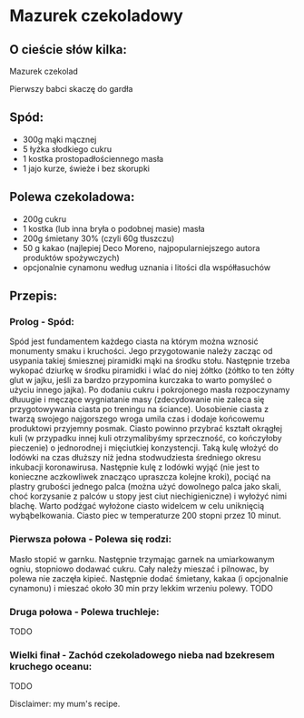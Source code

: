 # Mazurek czekoladowy

## O cieście słów kilka:
Mazurek czekolad

Pierwszy babci skaczę do gardła

## Spód:
- 300g mąki mącznej
- 5 łyżka słodkiego cukru
- 1 kostka prostopadłościennego masła
- 1 jajo kurze, świeże i bez skorupki


## Polewa czekoladowa:
- 200g cukru
- 1 kostka (lub inna bryła o podobnej masie) masła 
- 200g śmietany 30% (czyli 60g tłuszczu)
- 50 g kakao (najlepiej Deco Moreno, najpopularniejszego autora produktów spożywczych)
- opcjonalnie cynamonu według uznania i litości dla współłasuchów

## Przepis:

### Prolog - Spód:

Spód jest fundamentem każdego ciasta na którym można wznosić monumenty smaku i kruchości. 
Jego przygotowanie należy zacząc od usypania takiej śmiesznej piramidki mąki na środku stołu.
Następnie trzeba wykopać dziurkę w środku piramidki i wlać do niej żółtko (żółtko to ten żółty glut w jajku, jeśli za bardzo przypomina kurczaka to warto pomyśleć o użyciu innego jajka).
Po dodaniu cukru i pokrojonego masła rozpoczynamy dłuuugie i męczące wygniatanie masy (zdecydowanie nie zaleca się przygotowywania ciasta po treningu na ściance).
Uosobienie ciasta z twarzą swojego najgorszego wroga  umila czas i dodaje końcowemu produktowi przyjemny posmak.
Ciasto powinno przybrać kształt okrągłej kuli (w przypadku innej kuli otrzymalibyśmy sprzeczność, co kończyłoby pieczenie)
o jednorodnej i mięciutkiej konzystencji. Taką kulę włożyć do lodówki na czas dłuższy niż jedna stodwudziesta średniego okresu inkubacji koronawirusa.
Następnie kulę z lodówki wyjąć (nie jest to konieczne aczkowliwek znacząco upraszcza kolejne kroki), pociąć na plastry grubości 
jednego palca (można użyć dowolnego palca jako skali, choć korzysanie z palców u stopy jest ciut niechigieniczne) i wyłożyć nimi blachę. 
Warto podźgać wyłożone ciasto widelcem w celu uniknięcią wybąbelkowania. Ciasto piec w temperaturze 200 stopni przez  10 minut. 


### Pierwsza połowa - Polewa się rodzi:
Masło stopić w garnku. Następnie trzymając garnek na umiarkowanym ogniu, stopniowo 
dodawać cukru. Cały należy mieszać i pilnowac, by polewa nie zaczęła kipieć. 
Następnie dodać śmietany, kakaa (i opcjonalnie cynamonu) i mieszać około 30 min przy lekkim wrzeniu polewy.
TODO

### Druga połowa - Polewa truchleje:
TODO

### Wielki finał - Zachód czekoladowego nieba nad bzekresem kruchego oceanu:
TODO

Disclaimer:  my mum's recipe.

